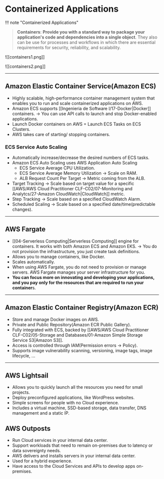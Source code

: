 # Containerized Applications

!!! note "Containerized Applications"
> **Containers**: **Provide you with a standard way to package your application's code and dependencies into a single object**. 
> They also can be use for processes and workflows in which there are essential requirements for security, reliability, and scalability.


![[containers1.png]]

![[containers2.png]]

---

## Amazon Elastic Container Service(Amazon ECS)
- Highly scalable, high-performance container management system that enables you to run and scale containerized applications on AWS. 
- Amazon ECS supports [[Ingenieria de Software I/17-Docker|Docker]] containers. -> You can use API calls to launch and stop Docker-enabled applications.
- Launch Docker containers on AWS = Launch ECS Tasks on ECS Clusters.
- AWS takes care of starting/ stopping containers.

### ECS Service Auto Scaling
- Automatically increase/decrease the desired numbers of ECS tasks.
- Amazon ECS Auto Scaling uses AWS Application Auto Scaling
	- ECS Service Average CPU Utilization.
	- ECS Service Average Memory Utilization -> Scale on RAM.
	- ALB Request Count Per Target -> Metric coming from the ALB.
- Target Tracking -> Scale based on target value for a specific [[AWS/AWS Cloud Practitioner CLF-C02/07-Monitoring and Analytcs/27-Amazon CloudWatch|CloudWatch]] metric.
- Step Tracking -> Scale based on a specified CloudWatch Alarm.
- Scheduled Scaling -> Scale based on a specified date/time(predictable changes).


---

## AWS Fargate
- [[04-Serverless Computing|Serverless Computing]] engine for containers. It works with both Amazon ECS and Amazon EKS. -> You do not provision the infrastructure, you just create task definitions.
- Allows you to manage containers, like Docker.
- Scales automatically.
- When using AWS Fargate, you do not need to provision or manage servers. AWS Fargate manages your server infrastructure for you. 
- **You can focus more on innovating and developing your applications, and you pay only for the resources that are required to run your container**s.

---

## Amazon Elastic Container Registry(Amazon ECR)
- Store and manage Docker images on AWS.
- Private and Public Repository(Amazon ECR Public Gallery).
- Fully integrated with ECS, backed by [[AWS/AWS Cloud Practitioner CLF-C02/05-Storage and Databases/01-Amazon Simple Storage Service S3|Amazon S3]].
- Access is controlled through IAM(Permission errors -> Policy).
- Supports image vulnerability scanning, versioning, image tags, image lifecycle, ...


---

## AWS Lightsail
- Allows you to quickly launch all the resources you need for small projects.
- Deploy preconfigured applications, like WordPress websites.
- Simple screens for people with no Cloud experience.
- Includes a virtual machine, SSD-based storage, data transfer, DNS management and a static IP.

## AWS Outposts
- Run Cloud services in your internal data center.
- Support workloads that need to remain on-premises due to latency or data sovereignty needs.
- AWS delivers and installs servers in your internal data center.
- Used for a hybrid experience.
- Have access to the Cloud Services and APIs to develop apps on-premises.